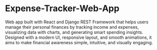 # Expense-Tracker-Web-App
Web app built with React and Django REST Framework that helps users manage their personal finances by tracking income and expenses, visualizing data with charts, and generating smart spending insights. Designed with a modern UI, responsive layout, and smooth animations, it aims to make financial awareness simple, intuitive, and visually engaging.
